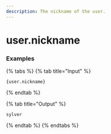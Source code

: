 ```yaml
---
description: The nickname of the user. 
---
```


# user.nickname <user>

### Examples

{% tabs %}
{% tab title="Input" %}
```text
{user.nickname}
```
{% endtab %}

{% tab title="Output" %}
```text
sylver
```
{% endtab %}
{% endtabs %}